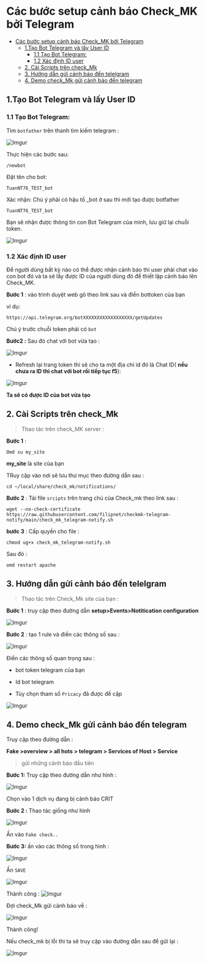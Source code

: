 # Các bước setup cảnh báo Check_MK bởi Telegram

- [Các bước setup cảnh báo Check_MK bởi Telegram](#các-bước-setup-cảnh-báo-check_mk-bởi-telegram)
  - [1.Tạo Bot Telegram và lấy User ID](#1tạo-bot-telegram-và-lấy-user-id)
    - [1.1 Tạo Bot Telegram:](#11-tạo-bot-telegram)
    - [1.2 Xác định ID user](#12-xác-định-id-user)
  - [2. Cài Scripts trên check_Mk](#2-cài-scripts-trên-check_mk)
  - [3. Hướng dẫn gửi cảnh báo đến telelgram](#3-hướng-dẫn-gửi-cảnh-báo-đến-telelgram)
  - [4. Demo check_Mk gửi cảnh báo đến telegram](#4-demo-check_mk-gửi-cảnh-báo-đến-telegram)



## 1.Tạo Bot Telegram và lấy User ID

### 1.1 Tạo Bot Telegram:

Tìm `botfather` trên thanh tìm kiếm telegram :

![Imgur](https://i.imgur.com/wYgDDm1.png)

Thực hiện các bước sau:

`/newbot`

Đặt tên cho bot:

`TuanNT76_TEST_bot`

Xác nhận: Chú ý phải có hậu tố _bot ở sau thì mới tạo được botfather

`TuanNT76_TEST_bot`

Bạn sẽ nhận được thông tin con Bot Telegram của mình, lưu giữ lại chuỗi token.

![Imgur](https://i.imgur.com/x8M5uBi.png)

### 1.2 Xác định ID user 

Để người dùng bất kỳ nào có thể được nhận cảnh báo thì user phải chat vào con bot đó và ta sẽ lấy được ID của người dùng đó để thiết lập cảnh báo lên Check_MK.



**Bước 1** : vào trình duyệt web gõ theo link sau và điền bottoken của bạn 

ví dụ: 

```
https://api.telegram.org/botXXXXXXXXXXXXXXXXXX/getUpdates
```


Chú ý trước chuỗi token phải có `bot`

**Bước2 :** Sau đó chat với bot vừa tạo  :

 ![Imgur](https://i.imgur.com/qjMva5U.png)


- Refresh lại trang token thì sẽ cho ta một địa chỉ id đó là Chat ID( **nếu chưa ra ID thì chat với bot rồi tiếp tục f5**):

![Imgur](https://i.imgur.com/JdQQLRT.png)


**Ta sẽ có được ID của bot vừa tạo**

## 2. Cài Scripts trên check_Mk 

> Thao tác trên  check_MK server :

**Bước 1** :

```
Omd su my_site
```

**my_site** là site của bạn 

TRuy cập vào nơi sẽ lưu thư mục theo đường dẫn sau :

```
cd ~/local/share/check_mk/notifications/
```

**Bước 2** : Tải file ``srcipts`` trên trang chủ của Check_mk theo link sau :

```
wget --no-check-certificate https://raw.githubusercontent.com/filipnet/checkmk-telegram-notify/main/check_mk_telegram-notify.sh
```


**bước 3** : Cấp quyền cho file :

```
chmod ug+x check_mk_telegram-notify.sh
```
Sau đó :

```
omd restart apache
```


## 3. Hướng dẫn gửi cảnh báo đến telelgram

>Thao tác trên Check_Mk site của bạn :

**Bước 1** : truy cập theo đường dẫn **setup>Events>Notitication configuration**

![Imgur](https://i.imgur.com/DVsHZWk.png)

**Bước 2** : tạo 1 rule và điền các thông số sau  :

![Imgur](https://i.imgur.com/6A4rkAU.png)

Điền các thông số quan trọng sau :


- bot token telegram của bạn 

- Id bot telegram

- Tùy chọn tham số ``Pricacy`` đã được đề cập

![Imgur](https://i.imgur.com/RybUH0y.png)

## 4. Demo check_Mk gửi cảnh báo đến telegram 

Truy cập theo đường dẫn :

**Fake >overview > all hots > telegram > Services of Host > Service**

> gửi những cảnh báo đầu tiên 

**Bước 1:** Truy cập theo đường dẫn như hình :

![Imgur](https://i.imgur.com/5EXCBaN.png)

Chọn vào 1 dịch vụ đang bị cảnh báo CRIT

**Bước 2 :** Thao tác giống như hình 

![Imgur](https://i.imgur.com/UWJa03Z.png)

Ấn vào ``Fake check..``


**Bước 3:** ấn vào các thông số trong hình :

![Imgur](https://i.imgur.com/RybUH0y.png)

Ấn ``SAVE``

![Imgur](https://i.imgur.com/9an4Dj2.png)

Thành công :
![Imgur](https://i.imgur.com/AHF8zrG.png)

Đợi check_Mk gửi cảnh báo về :

![Imgur](https://i.imgur.com/AVV7PN0.png)

Thành công!

Nếu check_mk bị lỗi thì ta sẽ truy cập vào đường dẫn sau để gửi lại :

![Imgur](https://i.imgur.com/fRSelxB.png)


